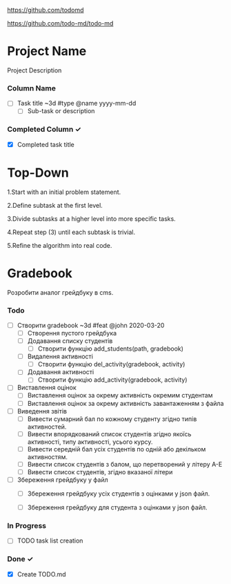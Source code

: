 https://github.com/todomd

https://github.com/todo-md/todo-md

# Project Name
Project Description

### Column Name
- [ ] Task title ~3d #type @name yyyy-mm-dd  
  - [ ] Sub-task or description  

### Completed Column ✓
- [x] Completed task title  


# Top-Down

1.Start with an initial problem statement.

2.Define subtask at the first level.

3.Divide subtasks at a higher level into more specific tasks.

4.Repeat step (3) until each subtask is trivial.

5.Refine the algorithm into real code.



# Gradebook
Розробити аналог грейдбуку в cms.

### Todo

- [ ] Створити gradebook ~3d #feat @john 2020-03-20
  - [ ] Створення пустого грейдбука
  - [ ] Додавання списку студентів
    - [ ] Створити функцію add_students(path, gradebook)      
  - [ ] Видалення активності
    - [ ] Створити функцію del_activity(gradebook, activity)
  - [ ] Додавання активності
    - [ ] Створити функцію add_activity(gradebook, activity)

- [ ] Виставлення оцінок  
  - [ ] Виставлення оцінок за окрему активність окремим студентам
  - [ ] Виставлення оцінок за окрему активність завантаженням з файла   

- [ ] Виведення звітів
  - [ ] Вивести сумарний бал по кожному студенту згідно типів активностей.
  - [ ] Вивести впорядкований список студентів згідно якоїсь активності, типу активності, усього курсу.
  - [ ] Вивести середній бал усіх студентів по одній або декільком активностям.
  - [ ] Вивести список студентів з балом, що перетворений у літеру A-E
  - [ ] Вивести список студентів, згідно вказаної літери

- [ ] Збереження грейдбуку у файл
  - [ ] Збереження грейдбуку усіх студентів з оцінками у json файл.
  - [ ] Збереження грейдбуку для студента з оцінками у json файл.


### In Progress

- [ ] TODO task list creation  

### Done ✓

- [x] Create TODO.md
